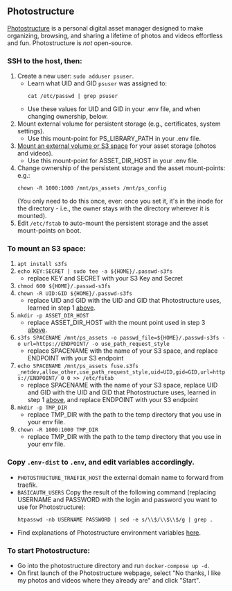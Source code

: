 ## Photostructure

[Photostructure](https://photostructure.com/server/photostructure-for-servers/)
is a personal digital asset manager designed to make organizing, browsing, and sharing a lifetime of photos and videos effortless and fun. Photostructure is *not* open-source.

### SSH to the host, then:
1. Create a new user: `sudo adduser psuser`.
   * Learn what UID and GID `psuser` was assigned to:
     ```
     cat /etc/passwd | grep psuser
     ```
   * Use these values for UID and GID in your .env file, and when changing ownership, below.
2. Mount external volume for persistent storage (e.g., certificates, system settings).
   * Use this mount-point for PS_LIBRARY_PATH in your .env file. 
3. [Mount an external volume or S3 space](#to-mount-an-s3-space) for your asset storage (photos and videos).
   * Use this mount-point for ASSET_DIR_HOST in your .env file. 
4. Change ownership of the persistent storage and the asset mount-points:
   e.g.:
   ```
   chown -R 1000:1000 /mnt/ps_assets /mnt/ps_config
   ```
   (You only need to do this once, ever: once you set it, it's in the inode for the directory - i.e., the owner stays with the directory wherever it is mounted).
5. Edit `/etc/fstab` to auto-mount the persistent storage and the asset mount-points on boot.

### To mount an S3 space:
  1. `apt install s3fs`
  2. `echo KEY:SECRET | sudo tee -a ${HOME}/.passwd-s3fs`
     * replace KEY and SECRET with your S3 Key and Secret
  3. `chmod 600 ${HOME}/.passwd-s3fs`
  4. `chown -R UID:GID ${HOME}/.passwd-s3fs`
     * replace UID and GID with the UID and GID that Photostructure uses, learned in step 1 [above](#ssh-to-the-host-then).
  5. `mkdir -p ASSET_DIR_HOST`
     * replace ASSET_DIR_HOST with the mount point used in step 3 [above](#ssh-to-the-host-then).
  6. `s3fs SPACENAME /mnt/ps_assets -o passwd_file=${HOME}/.passwd-s3fs -o url=https://ENDPOINT/ -o use_path_request_style`
     * replace SPACENAME with the name of your S3 space, and replace ENDPOINT with your S3 endpoint
  7. `echo SPACENAME /mnt/ps_assets fuse.s3fs _netdev,allow_other,use_path_request_style,uid=UID,gid=GID,url=https://ENDPOINT/ 0 0 >> /etc/fstab`
     * replace SPACENAME with the name of your S3 space, replace UID and GID with the UID and GID that Photostructure uses, learned in step 1 [above](#ssh-to-the-host-then), and replace ENDPOINT with your S3 endpoint
  8. `mkdir -p TMP_DIR`
     * replace TMP_DIR with the path to the temp directory that you use in your env file.
  9. `chown -R 1000:1000 TMP_DIR`
     * replace TMP_DIR with the path to the temp directory that you use in your env file.

### Copy `.env-dist` to `.env`, and edit variables accordingly.
 * `PHOTOSTRUCTURE_TRAEFIK_HOST` the external domain name to forward from traefik.
 * `BASICAUTH_USERS` Copy the result of the following command (replacing USERNAME and PASSWORD with the login and password you want to use for Photostructure):
    ```
    htpasswd -nb USERNAME PASSWORD | sed -e s/\\$/\\$\\$/g | grep .
    ```
 * Find explanations of Photostructure environment variables [here](https://github.com/photostructure/photostructure-for-servers/blob/main/defaults.env).

### To start Photostructure:
  * Go into the photostructure directory and run `docker-compose up -d`. 
  * On first launch of the Photostructure webpage, select "No thanks, I like my photos and videos where they already are" and click "Start".